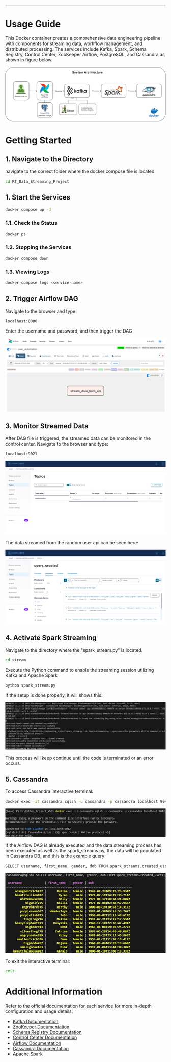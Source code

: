 ***
# **Usage Guide**
This Docker container creates a comprehensive data engineering pipeline with components for streaming data, workflow management, and distributed processing. The services include Kafka, Spark, Schema Registry, Control Center, ZooKeeper Airflow, PostgreSQL, and Cassandra as shown in figure below.

![System Architecture Figure](https://github.com/brmil07/RT_Data_Streaming_Project/blob/main/System_Architecture.png)

# **Getting Started**
## **1. Navigate to the Directory**
navigate to the correct folder where the docker compose file is located
```bash
cd RT_Data_Streaming_Project
```
## **1. Start the Services**
```bash
docker compose up -d
```

### **1.1. Check the Status**
```bash
docker ps
```
### **1.2. Stopping the Services**
```bash
docker compose down
```
### **1.3. Viewing Logs**
```bash
docker-compose logs <service-name>
```

## **2. Trigger Airflow DAG**
Navigate to the browser and type:
```bash
localhost:8080
```
Enter the username and password, and then trigger the DAG

![airflow](https://github.com/brmil07/RT_Data_Streaming_Project/blob/main/guide/airflow_data_stream.png)

## **3. Monitor Streamed Data**
After DAG file is triggered, the streamed data can be monitored in the control center.
Navigate to the browser and type:
```bash
localhost:9021
```
![control center topic](https://github.com/brmil07/RT_Data_Streaming_Project/blob/main/guide/control_center.png)

The data streamed from the random user api can be seen here:

![control center monitor](https://github.com/brmil07/RT_Data_Streaming_Project/blob/main/guide/control_center_data_stream.png)

## **4. Activate Spark Streaming**
Navigate to the directory where the "spark_stream.py" is located.
```bash
cd stream
```
Execute the Python command to enable the streaming session utilizing Kafka and Apache Spark
```bash
python spark_stream.py
```
If the setup is done properly, it will shows this:

![spark stream](https://github.com/brmil07/RT_Data_Streaming_Project/blob/main/guide/spark_stream.png)

This process will keep continue until the code is terminated or an error occurs.

## **5. Cassandra**
To access Cassandra interactive terminal:
```bash
docker exec -it cassandra cqlsh -u cassandra -p cassandra localhost 9042
```
![cassandra cqlsh](https://github.com/brmil07/RT_Data_Streaming_Project/blob/main/guide/access_cassandra.png)

If the Airflow DAG is already executed and the data streaming process has been executed as well as the spark_streams.py,
the data will be populated in Cassandra DB, and this is the example query:
```bash
SELECT username, first_name, gender, dob FROM spark_streams.created_users;
```
![cassandra cqlsh](https://github.com/brmil07/RT_Data_Streaming_Project/blob/main/guide/cassandra_query.png)

To exit the interactive terminal:
```bash
exit
```

# **Additional Information**
Refer to the official documentation for each service for more in-depth configuration and usage details:

* [Kafka Documentation](https://kafka.apache.org/documentation/)
* [ZooKeeper Documentation](https://zookeeper.apache.org/documentation.html)
* [Schema Registry Documentation](https://docs.confluent.io/platform/current/schema-registry/index.html)
* [Control Center Documentation](https://docs.confluent.io/platform/current/control-center/index.html)
* [Airflow Documentation](https://airflow.apache.org/docs/)
* [Cassandra Documentation](https://cassandra.apache.org/doc/latest/)
* [Apache Spark](https://spark.apache.org/docs/latest/)